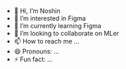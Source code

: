 - 👋 Hi, I’m Noshin
- 👀 I’m interested in Figma
- 🌱 I’m currently learning Figma
- 💞️ I’m looking to collaborate on MLer
- 📫 How to reach me ...
- 😄 Pronouns: ...
- ⚡ Fun fact: ...

<!---
Nler-Mler/Nler-Mler is a ✨ special ✨ repository because its `README.md` (this file) appears on your GitHub profile.
You can click the Preview link to take a look at your changes.
--->
